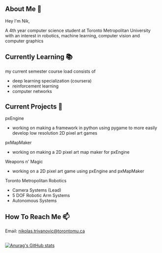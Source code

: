 ## About Me :thought_balloon:

Hey I'm Nik,

A 4th year computer science student at Toronto Metropolitan University with an interest in robotics, machine learning, computer vision and computer graphics

## Currently Learning 📚

my current semester course load consists of 
  - deep learning specialization (coursera)
  - reinforcement learning
  - computer networks

## Current Projects 🧪

pxEngine
  - working on making a framework in python using pygame to more easily develop low resolution 2D pixel art games 

pxMapMaker
  - working on making a 2D pixel art map maker for pxEngine

Weapons n' Magic
  - working on a 2D pixel art game using pxEngine and pxMapMaker 

Toronto Metropolitan Robotics
  - Camera Systems (Lead)
  - 5 DOF Robotic Arm Systems
  - Autonomous Systems

## How To Reach Me 📫

Email: nikolas.trivanovic@torontomu.ca

##

[![Anurag's GitHub stats](https://github-readme-stats.vercel.app/api?username=Teorija)](https://github.com/anuraghazra/github-readme-stats)

<!--
**Teorija/Teorija** is a ✨ _special_ ✨ repository because its `README.md` (this file) appears on your GitHub profile.

Here are some ideas to get you started:

- 🔭 I’m currently working on ...
- 🌱 I’m currently learning ...
- 👯 I’m looking to collaborate on ...
- 🤔 I’m looking for help with ...
- 💬 Ask me about ...
- 📫 How to reach me: ...
- 😄 Pronouns: ...
- ⚡ Fun fact: ...
-->
